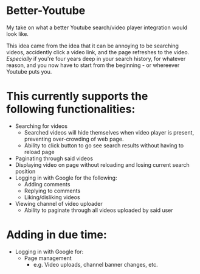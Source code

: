 # Better-Youtube

My take on what a better Youtube search/video player integration would look like.

This idea came from the idea that it can be annoying to be searching videos, accidently click a video link, and the page refreshes to the video. _Especially_ if you're four years deep in your search history, for whatever reason, and you now have to start from the beginning - or whereever Youtube puts you.

# This currently supports the following functionalities:

- Searching for videos
  - Searched videos will hide themselves when video player is present, preventing over-crowding of web page.
  - Ability to click button to go see search results without having to reload page
- Paginating through said videos
- Displaying video on page without reloading and losing current search position
- Logging in with Google for the following:
  - Adding comments
  - Replying to comments
  - Liking/disliking videos
- Viewing channel of video uploader
  - Ability to paginate through all videos uploaded by said user

# Adding in due time:

- Logging in with Google for:
  - Page management
    - e.g. Video uploads, channel banner changes, etc.
